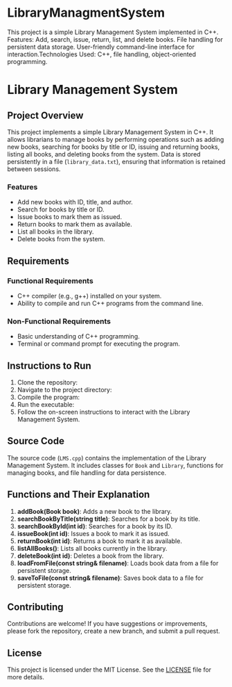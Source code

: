 # LibraryManagmentSystem
This project is a simple Library Management System implemented in C++. 
Features:  Add, search, issue, return, list, and delete books. File handling for persistent data storage. User-friendly command-line interface for interaction.Technologies Used: C++, file handling, object-oriented programming.

# Library Management System

## Project Overview
This project implements a simple Library Management System in C++. It allows librarians to manage books by performing operations such as adding new books, searching for books by title or ID, issuing and returning books, listing all books, and deleting books from the system. Data is stored persistently in a file (`library_data.txt`), ensuring that information is retained between sessions.

### Features
- Add new books with ID, title, and author.
- Search for books by title or ID.
- Issue books to mark them as issued.
- Return books to mark them as available.
- List all books in the library.
- Delete books from the system.

## Requirements
### Functional Requirements
- C++ compiler (e.g., g++) installed on your system.
- Ability to compile and run C++ programs from the command line.

### Non-Functional Requirements
- Basic understanding of C++ programming.
- Terminal or command prompt for executing the program.

## Instructions to Run
1. Clone the repository:
2. Navigate to the project directory:
3. Compile the program:
4. Run the executable:
5. Follow the on-screen instructions to interact with the Library Management System.

## Source Code
The source code (`LMS.cpp`) contains the implementation of the Library Management System. It includes classes for `Book` and `Library`, functions for managing books, and file handling for data persistence.

## Functions and Their Explanation
1. **addBook(Book book)**: Adds a new book to the library.
2. **searchBookByTitle(string title)**: Searches for a book by its title.
3. **searchBookById(int id)**: Searches for a book by its ID.
4. **issueBook(int id)**: Issues a book to mark it as issued.
5. **returnBook(int id)**: Returns a book to mark it as available.
6. **listAllBooks()**: Lists all books currently in the library.
7. **deleteBook(int id)**: Deletes a book from the library.
8. **loadFromFile(const string& filename)**: Loads book data from a file for persistent storage.
9. **saveToFile(const string& filename)**: Saves book data to a file for persistent storage.

## Contributing
Contributions are welcome! If you have suggestions or improvements, please fork the repository, create a new branch, and submit a pull request.

## License
This project is licensed under the MIT License. See the [LICENSE](LICENSE) file for more details.
